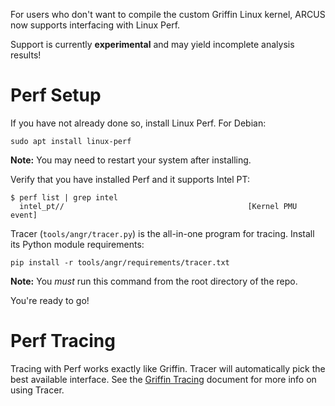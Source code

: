 For users who don't want to compile the custom Griffin Linux kernel, ARCUS
now supports interfacing with Linux Perf.

Support is currently **experimental** and may yield incomplete analysis results!

# Perf Setup

If you have not already done so, install Linux Perf. For Debian:

```shell
sudo apt install linux-perf
```

**Note:** You may need to restart your system after installing.

Verify that you have installed Perf and it supports Intel PT:

```text
$ perf list | grep intel
  intel_pt//                                         [Kernel PMU event]
```

Tracer (`tools/angr/tracer.py`) is the all-in-one program for tracing. Install
its Python module requirements:

    pip install -r tools/angr/requirements/tracer.txt

**Note:** You *must* run this command from the root directory of the repo.

You're ready to go!

# Perf Tracing

Tracing with Perf works exactly like Griffin. Tracer will automatically pick
the best available interface. See the [Griffin Tracing](griffin-tracing.md)
document for more info on using Tracer.
